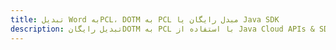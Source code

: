 ---title: تبدیل Word بهPCL، DOTM به PCL مبدل رایگان یا Java SDKdescription: تبدیل رایگانDOTM به PCL با استفاده از Java Cloud APIs & SDK. همچنین اسناد Microsoft Word و OpenOffice را در Cloud ایجاد، ویرایش و رندر کنید.---